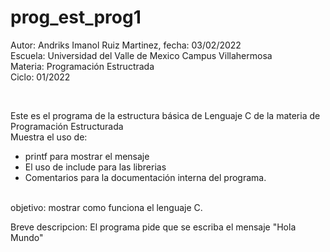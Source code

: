 # prog_est_prog1
<p>Autor: Andriks Imanol Ruiz Martinez, fecha: 03/02/2022  <br>
Escuela: Universidad del Valle de Mexico Campus Villahermosa <br>
Materia: Programación Estructrada <br>
Ciclo: 01/2022</p>
<br>
<p>Este es el programa de la estructura básica de Lenguaje C de la materia de Programación Estructurada<br>
Muestra el uso de:
  <ul>
    <li>printf para mostrar el mensaje</li>
    <li>El uso de include para las librerias</li>
<li>Comentarios para la documentación interna del programa.</li>
    </ul>
    </p>
<br>
objetivo: mostrar como funciona el lenguaje C.
<br>
<p>Breve descripcion:
El programa pide que se escriba el mensaje "Hola Mundo" <br>
</p>
